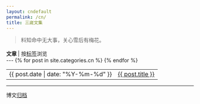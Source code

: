 ```yaml
---
layout: cndefault
permalink: /cn/
title: 三嵗文集
---
```


<article>
<blockquote><p>
料知命中无大事，关心雪后有梅花。
</p></blockquote>
</article>

<p style="text-align:left;margin-top:1.2em;margin-bottom:0;">
<b>文章 </b>
| 按<a href="/wenji/cnarchive#tags">标签</a>浏览 
<!--<span style="float:right;">按<a href="/cnarchive#tags">标签</a>浏览</span>-->
</p>
---

<table>
{% for post in site.categories.cn %}
<tr id="blog-table">
<td>{{ post.date | date: "%Y-%m-%d" }}</td>
<td><a class="post-list-item" href="{{ post.url | prepend: site.baseurl }}">{{ post.title }}</a></td>
</tr>
{% endfor %}
</table>
<hr>
<p>博文<a href="/wenji/cnarchive">归档</a></p>
